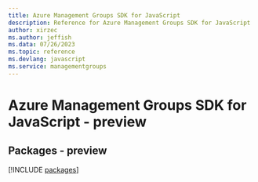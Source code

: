 ```yaml
---
title: Azure Management Groups SDK for JavaScript
description: Reference for Azure Management Groups SDK for JavaScript
author: xirzec
ms.author: jeffish
ms.data: 07/26/2023
ms.topic: reference
ms.devlang: javascript
ms.service: managementgroups
---
```

# Azure Management Groups SDK for JavaScript - preview
## Packages - preview
[!INCLUDE [packages](management-groups-index.md)]